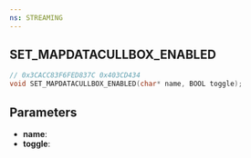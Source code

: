 ```yaml
---
ns: STREAMING
---
```

## SET_MAPDATACULLBOX_ENABLED

```c
// 0x3CACC83F6FED837C 0x403CD434
void SET_MAPDATACULLBOX_ENABLED(char* name, BOOL toggle);
```

## Parameters
* **name**:
* **toggle**:
